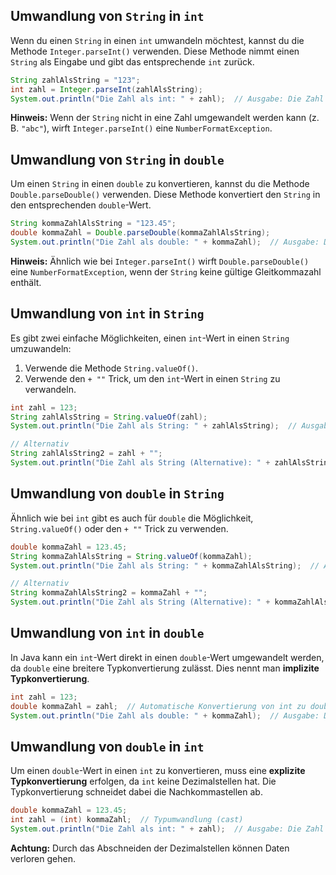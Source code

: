 


## Umwandlung von `String` in `int`

Wenn du einen `String` in einen `int` umwandeln möchtest, kannst du die Methode `Integer.parseInt()` verwenden. Diese Methode nimmt einen `String` als Eingabe und gibt das entsprechende `int` zurück.

```java
String zahlAlsString = "123";
int zahl = Integer.parseInt(zahlAlsString);
System.out.println("Die Zahl als int: " + zahl);  // Ausgabe: Die Zahl als int: 123
```

**Hinweis:** Wenn der `String` nicht in eine Zahl umgewandelt werden kann (z. B. `"abc"`), wirft `Integer.parseInt()` eine `NumberFormatException`.

## Umwandlung von `String` in `double`

Um einen `String` in einen `double` zu konvertieren, kannst du die Methode `Double.parseDouble()` verwenden. Diese Methode konvertiert den `String` in den entsprechenden `double`-Wert.

```java
String kommaZahlAlsString = "123.45";
double kommaZahl = Double.parseDouble(kommaZahlAlsString);
System.out.println("Die Zahl als double: " + kommaZahl);  // Ausgabe: Die Zahl als double: 123.45
```

**Hinweis:** Ähnlich wie bei `Integer.parseInt()` wirft `Double.parseDouble()` eine `NumberFormatException`, wenn der `String` keine gültige Gleitkommazahl enthält.

## Umwandlung von `int` in `String`

Es gibt zwei einfache Möglichkeiten, einen `int`-Wert in einen `String` umzuwandeln:
1. Verwende die Methode `String.valueOf()`.
2. Verwende den `+ ""` Trick, um den `int`-Wert in einen `String` zu verwandeln.

```java
int zahl = 123;
String zahlAlsString = String.valueOf(zahl);
System.out.println("Die Zahl als String: " + zahlAlsString);  // Ausgabe: Die Zahl als String: 123

// Alternativ
String zahlAlsString2 = zahl + "";
System.out.println("Die Zahl als String (Alternative): " + zahlAlsString2);  // Ausgabe: Die Zahl als String (Alternative): 123
```

## Umwandlung von `double` in `String`

Ähnlich wie bei `int` gibt es auch für `double` die Möglichkeit, `String.valueOf()` oder den `+ ""` Trick zu verwenden.

```java
double kommaZahl = 123.45;
String kommaZahlAlsString = String.valueOf(kommaZahl);
System.out.println("Die Zahl als String: " + kommaZahlAlsString);  // Ausgabe: Die Zahl als String: 123.45

// Alternativ
String kommaZahlAlsString2 = kommaZahl + "";
System.out.println("Die Zahl als String (Alternative): " + kommaZahlAlsString2);  // Ausgabe: Die Zahl als String (Alternative): 123.45
```

## Umwandlung von `int` in `double`

In Java kann ein `int`-Wert direkt in einen `double`-Wert umgewandelt werden, da `double` eine breitere Typkonvertierung zulässt. Dies nennt man **implizite Typkonvertierung**.

```java
int zahl = 123;
double kommaZahl = zahl;  // Automatische Konvertierung von int zu double
System.out.println("Die Zahl als double: " + kommaZahl);  // Ausgabe: Die Zahl als double: 123.0
```

## Umwandlung von `double` in `int`

Um einen `double`-Wert in einen `int` zu konvertieren, muss eine **explizite Typkonvertierung** erfolgen, da `int` keine Dezimalstellen hat. Die Typkonvertierung schneidet dabei die Nachkommastellen ab.

```java
double kommaZahl = 123.45;
int zahl = (int) kommaZahl;  // Typumwandlung (cast)
System.out.println("Die Zahl als int: " + zahl);  // Ausgabe: Die Zahl als int: 123
```

**Achtung:** Durch das Abschneiden der Dezimalstellen können Daten verloren gehen.
